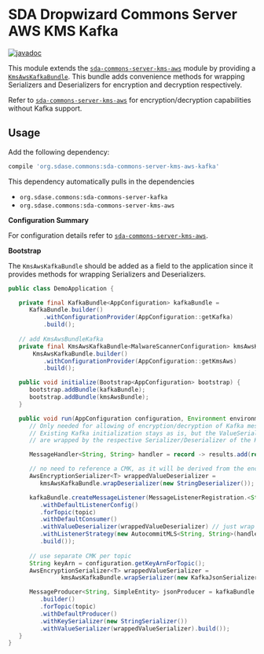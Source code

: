 # SDA Dropwizard Commons Server AWS KMS Kafka

[![javadoc](https://javadoc.io/badge2/org.sdase.commons/sda-commons-server-kms-aws-kafka/javadoc.svg)](https://javadoc.io/doc/org.sdase.commons/sda-commons-server-kms-aws-kafka)

This module extends the [`sda-commons-server-kms-aws`](../sda-commons-server-kms-aws/README.md) module by providing a [`KmsAwsKafkaBundle`](./src/main/java/org/sdase/commons/server/kms/aws/kafka/KmsAwsKafkaBundle.java). This bundle adds convenience methods for wrapping Serializers and Deserializers for encryption and decryption respectively.

Refer to [`sda-commons-server-kms-aws`](../sda-commons-server-kms-aws/README.md) for encryption/decryption capabilities without Kafka support.


## Usage

Add the following dependency:
```groovy
compile 'org.sdase.commons:sda-commons-server-kms-aws-kafka'
```
This dependency automatically pulls in the dependencies
 * `org.sdase.commons:sda-commons-server-kafka`
 * `org.sdase.commons:sda-commons-server-kms-aws`

**Configuration Summary**

For configuration details refer to [`sda-commons-server-kms-aws`](../sda-commons-server-kms-aws/README.md).

**Bootstrap**

The `KmsAwsKafkaBundle` should be added as a field to the application since it provides methods for wrapping Serializers and Deserializers.

```java
public class DemoApplication {

   private final KafkaBundle<AppConfiguration> kafkaBundle = 
      KafkaBundle.builder()
          .withConfigurationProvider(AppConfiguration::getKafka)
          .build();
   
   // add KmsAwsBundleKafka
   private final KmsAwsKafkaBundle<MalwareScannerConfiguration> kmsAwsKafkaBundle =
       KmsAwsKafkaBundle.builder()
          .withConfigurationProvider(AppConfiguration::getKmsAws)
          .build();

   public void initialize(Bootstrap<AppConfiguration> bootstrap) {
      bootstrap.addBundle(kafkaBundle);
      bootstrap.addBundle(kmsAwsBundle);
   }

   public void run(AppConfiguration configuration, Environment environment) {
      // Only needed for allowing of encryption/decryption of Kafka messages. 
      // Existing Kafka initialization stays as is, but the ValueSerializers/ValueDeserializers 
      // are wrapped by the respective Serializer/Deserializer of the KmsAwsBundle.

      MessageHandler<String, String> handler = record -> results.add(record.value());

      // no need to reference a CMK, as it will be derived from the encrypted message
      AwsEncryptionSerializer<T> wrappedValueDeserializer = 
         kmsAwsKafkaBundle.wrapDeserializer(new StringDeserializer());

      kafkaBundle.createMessageListener(MessageListenerRegistration.<String, String> builder()
         .withDefaultListenerConfig()
         .forTopic(topic) 
         .withDefaultConsumer()
         .withValueDeserializer(wrappedValueDeserializer) // just wrap the Deserializer
         .withListenerStrategy(new AutocommitMLS<String, String>(handler, handler))
         .build());
    
      // use separate CMK per topic
      String keyArn = configuration.getKeyArnForTopic();
      AwsEncryptionSerializer<T> wrappedValueSerializer = 
               kmsAwsKafkaBundle.wrapSerializer(new KafkaJsonSerializer<>(new ObjectMapper()), keyArn);

      MessageProducer<String, SimpleEntity> jsonProducer = kafkaBundle.registerProducer(ProducerRegistration
         .builder()
         .forTopic(topic)
         .withDefaultProducer()
         .withKeySerializer(new StringSerializer())
         .withValueSerializer(wrappedValueSerializer).build());
   }   
}
```
